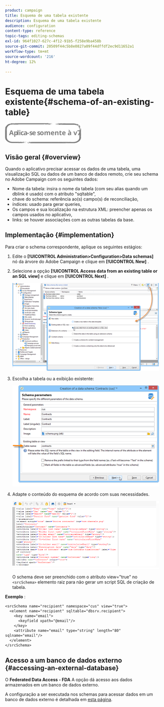```yaml
---
product: campaign
title: Esquema de uma tabela existente
description: Esquema de uma tabela existente
audience: configuration
content-type: reference
topic-tags: editing-schemas
exl-id: 964f1027-627c-4f12-91b5-f258e9ba458b
source-git-commit: 20509f44c5b8e0827a09f44dffdf2ec9d11652a1
workflow-type: tm+mt
source-wordcount: '216'
ht-degree: 12%

---
```


# Esquema de uma tabela existente{#schema-of-an-existing-table}

![](../../assets/v7-only.svg)

## Visão geral {#overview}

Quando o aplicativo precisar acessar os dados de uma tabela, uma visualização SQL ou dados de um banco de dados remoto, crie seu schema no Adobe Campaign com os seguintes dados:

* Nome da tabela: insira o nome da tabela (com seu alias quando um dblink é usado) com o atributo &quot;sqltable&quot;,
* chave do schema: referência ao(s) campo(s) de reconciliação,
* índices: usado para gerar queries,
* Os campos e sua localização na estrutura XML: preencher apenas os campos usados no aplicativo,
* links: se houver associações com as outras tabelas da base.

## Implementação {#implementation}

Para criar o schema correspondente, aplique os seguintes estágios:

1. Edite o **[!UICONTROL Administration>Configuration>Data schemas]** nó da árvore do Adobe Campaign e clique em **[!UICONTROL New]** .
1. Selecione a opção **[!UICONTROL Access data from an existing table or an SQL view]** e clique em **[!UICONTROL Next]** .

   ![](assets/s_ncs_configuration_extand_a_schema.png)

1. Escolha a tabela ou a exibição existente:

   ![](assets/s_ncs_configuration_select_table.png)

1. Adapte o conteúdo do esquema de acordo com suas necessidades.

   ![](assets/s_ncs_configuration_view_create_schema.png)

   O schema deve ser preenchido com o atributo view=&quot;true&quot; no `<srcSchema>` elemento raiz para não gerar um script SQL de criação de tabela.

**Exemplo** :

```
<srcSchema name="recipient" namespace="cus" view="true">
  <element name="recipient" sqltable="dbsrv.recipient">
    <key name="email">
      <keyfield xpath="@email"/>
    </key>   
    <attribute name="email" type="string" length="80" sqlname="email"/>
  </element>
</srcSchema>
```

## Acesso a um banco de dados externo {#accessing-an-external-database}

O **Federated Data Access - FDA** A opção dá acesso aos dados armazenados em um banco de dados externo.

A configuração a ser executada nos schemas para acessar dados em um banco de dados externo é detalhada em [esta página](../../installation/using/creating-data-schema.md).
